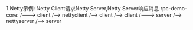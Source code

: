 1.Netty示例: Netty Client请求Netty Server,Netty Server响应消息
  rpc-demo-core:
     /---> client
        /--> nettyclient
            /--> client  /--> client
     /---> server
        /--> nettyserver
            /--> server





